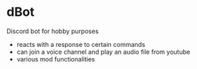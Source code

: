 # dBot

Discord bot for hobby purposes
- reacts with a response to certain commands
- can join a voice channel and play an audio file from youtube
- various mod functionalities
